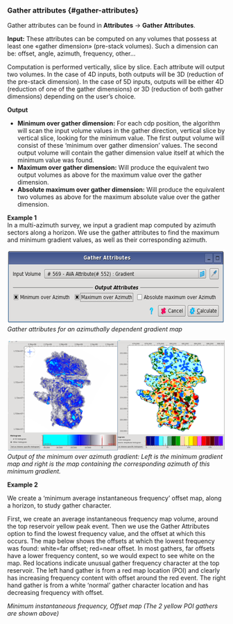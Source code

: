 ### Gather attributes {#gather-attributes}

Gather attributes can be found in **Attributes** → **Gather Attributes**.

**Input:** These attributes can be computed on any volumes that possess at least one «gather dimension» \(pre-stack volumes\). Such a dimension can be: offset, angle, azimuth, frequency, other...

Computation is performed vertically, slice by slice. Each attribute will output two volumes. In the case of 4D inputs, both outputs will be 3D \(reduction of the pre-stack dimension\). In the case of 5D inputs, outputs will be either 4D \(reduction of one of the gather dimensions\) or 3D \(reduction of both gather dimensions\) depending on the user’s choice.

**Output**

* **Minimum over gather dimension:** For each cdp position, the algorithm will scan the input volume values in the gather direction, vertical slice by vertical slice, looking for the minimum value. The first output volume will consist of these ‘minimum over gather dimension’ values. The second output volume will contain the gather dimension value itself at which the minimum value was found.
* **Maximum over gather dimension:** Will produce the equivalent two output volumes as above for the maximum value over the gather dimension.
* **Absolute maximum over gather dimension:** Will produce the equivalent two volumes as above for the maximum absolute value over the gather dimension.

**Example 1**  
In a multi-azimuth survey, we input a gradient map computed by azimuth sectors along a horizon. We use the gather attributes to find the maximum and minimum gradient values, as well as their corresponding azimuth.

![](/assets/022_Attributes.PNG)
_Gather attributes for an azimuthally dependent gradient map_


![](/assets/023_Attributes.PNG)
_Output of the minimum over azimuth gradient: Left is the minimum gradient map and right is the map containing the corresponding azimuth of this minimum gradient._




**Example 2**

We create a ‘minimum average instantaneous frequency’ offset map, along a horizon, to study gather character.  



First, we create an average instantaneous frequency map volume, around the top reservoir yellow peak event.
Then we use the Gather Attributes option to find the lowest frequency value, and the offset at which this occurs.
The map below shows the offsets at which the lowest frequency was found: white=far offset; red=near offset.
In most gathers, far offsets have a lower frequency content, so we would expect to see white on the map. Red locations indicate unusual gather frequency character at the top reservoir.
The left hand gather is from a red map location (POI) and clearly has increasing frequency content with offset around the red event.
The right hand gather is from a white ‘normal’ gather character location and has decreasing frequency with offset.


_Minimum instantaneous frequency, Offset map
 (The 2 yellow POI gathers are shown above)_
